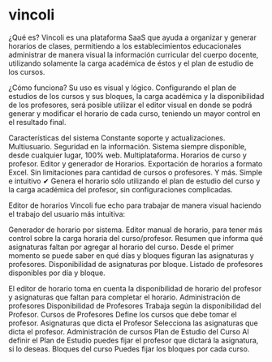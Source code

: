# vincoli

¿Qué es?
Vincoli es una plataforma SaaS que ayuda a organizar y generar horarios de clases, permitiendo a los establecimientos educacionales administrar de manera visual la información curricular del cuerpo docente, utilizando solamente la carga académica de éstos y el plan de estudio de los cursos.

¿Cómo funciona?
Su uso es visual y lógico. Configurando el plan de estudios de los cursos y sus bloques, la carga académica y la disponibilidad de los profesores, será posible utilizar el editor visual en donde se podrá generar y modificar el horario de cada curso, teniendo un mayor control en el resultado final.

Características del sistema
Constante soporte y actualizaciones.
Multiusuario.
Seguridad en la información.
Sistema siempre disponible, desde cualquier lugar, 100% web.
Multiplataforma.
Horarios de curso y profesor.
Editor y generador de Horarios.
Exportación de horarios a formato Excel.
Sin limitaciones para cantidad de cursos o profesores.
Y más.
Simple e intuitivo
✔ Genera el horario sólo utilizando el plan de estudio del curso y la carga académica del profesor, sin configuraciones complicadas.

Editor de horarios
Vincoli fue echo para trabajar de manera visual haciendo el trabajo del usuario más intuitiva:

Generador de horario por sistema.
Editor manual de horario, para tener más control sobre la carga horaria del curso/profesor.
Resumen que informa qué asignaturas faltan por agregar al horario del curso.
Desde el primer momento se puede saber en qué días y bloques figuran las asignaturas y profesores.
Disponibilidad de asignaturas por bloque.
Listado de profesores disponibles por día y bloque.

El editor de horario toma en cuenta la disponibilidad de horario del profesor y asignaturas que faltan para completar el horario.
Administración de profesores
Disponibilidad de Profesores
Trabaja según la disponibilidad del Profesor.
Cursos de Profesores
Define los cursos que debe tomar el profesor.
Asignaturas que dicta el Profesor
Selecciona las asignaturas que dicta el profesor.
Administración de cursos
Plan de Estudio del Curso
Al definir el Plan de Estudio puedes fijar el profesor que dictará la asignatura, si lo deseas.
Bloques del curso
Puedes fijar los bloques por cada curso.
